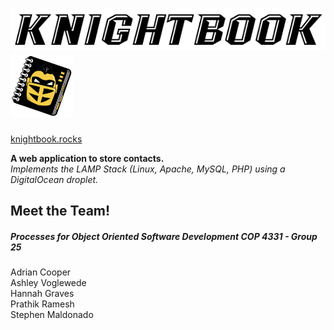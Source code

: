 # <img src="/images/knightbookTextLogo.png"> <img src="/images/logo.png" width="100" height="100">
[knightbook.rocks](http://knightbook.rocks/)  
  
**A web application to store contacts.**   
*Implements the LAMP Stack (Linux, Apache, MySQL, PHP) using a DigitalOcean droplet.*

## Meet the Team! 
##### Processes for Object Oriented Software Development COP 4331 - Group 25   
Adrian Cooper  
Ashley Voglewede  
Hannah Graves  
Prathik Ramesh  
Stephen Maldonado  
